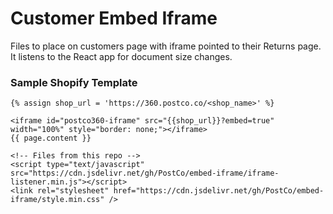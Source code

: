 # Customer Embed Iframe
Files to place on customers page with iframe pointed to their Returns page. It listens to the React app for document size changes.

### Sample Shopify Template
```liquid
{% assign shop_url = 'https://360.postco.co/<shop_name>' %}

<iframe id="postco360-iframe" src="{{shop_url}}?embed=true" width="100%" style="border: none;"></iframe>
{{ page.content }}

<!-- Files from this repo -->
<script type="text/javascript" src="https://cdn.jsdelivr.net/gh/PostCo/embed-iframe/iframe-listener.min.js"></script>
<link rel="stylesheet" href="https://cdn.jsdelivr.net/gh/PostCo/embed-iframe/style.min.css" />
```
